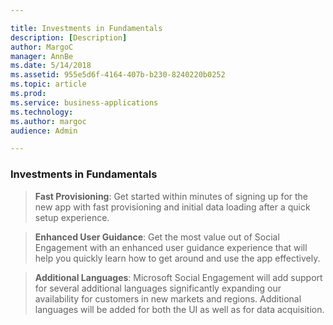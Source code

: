 ```yaml
---

title: Investments in Fundamentals
description: [Description]
author: MargoC
manager: AnnBe
ms.date: 5/14/2018
ms.assetid: 955e5d6f-4164-407b-b230-8240220b0252
ms.topic: article
ms.prod: 
ms.service: business-applications
ms.technology: 
ms.author: margoc
audience: Admin

---
```

### Investments in Fundamentals



>   **Fast Provisioning**: Get started within minutes of signing up for the new
>   app with fast provisioning and initial data loading after a quick setup
>   experience.

>   **Enhanced User Guidance**: Get the most value out of Social Engagement with
>   an enhanced user guidance experience that will help you quickly learn how to
>   get around and use the app effectively.

>   **Additional Languages**: Microsoft Social Engagement will add support for
>   several additional languages significantly expanding our availability for
>   customers in new markets and regions. Additional languages will be added for
>   both the UI as well as for data acquisition.
